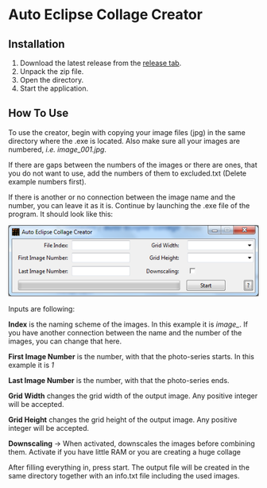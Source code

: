 # Auto Eclipse Collage Creator

## Installation

1. Download the latest release from the [release tab](https://github.com/Gobidev/auto-eclipse-collage/releases).
2. Unpack the zip file.
3. Open the directory.
4. Start the application.

## How To Use

To use the creator, begin with copying your image files (jpg) in the same directory where the .exe is located. Also make sure all your images are numbered, _i.e. image_001.jpg_.

If there are gaps between the numbers of the images or there are ones, that you do not want to use, add the numbers of them to excluded.txt (Delete example numbers first).

If there is another or no connection between the image name and the number, you can leave it as it is.
Continue by launching the .exe file of the program. It should look like this:


![alt text](https://raw.githubusercontent.com/Gobidev/auto-eclipse-collage/master/screenshots/gui.PNG)

Inputs are following:

**Index** is the naming scheme of the images. In this example it is *image_*. If you have another connection between the name and the number of the images, you can change that here.

**First Image Number** is the number, with that the photo-series starts. In this example it is *1*

**Last Image Number** is the number, with that the photo-series ends.

**Grid Width** changes the grid width of the output image. Any positive integer will be accepted.

**Grid Height** changes the grid height of the output image. Any positive integer will be accepted.

**Downscaling** -> When activated, downscales the images before combining them. Activate if you have little RAM or you are creating a huge collage


After filling everything in, press start. The output file will be created in the same directory together with an info.txt file including the used images.
